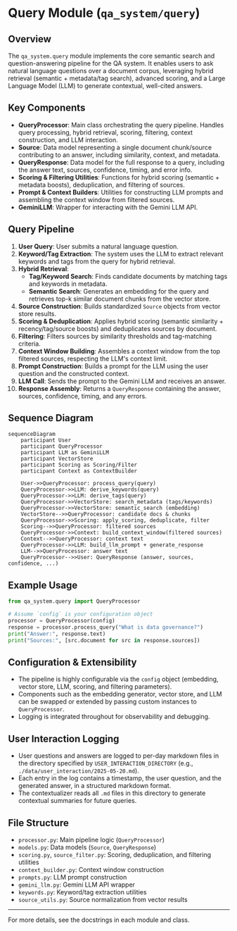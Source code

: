 # Query Module (`qa_system/query`)

## Overview

The `qa_system.query` module implements the core semantic search and question-answering pipeline for the QA system. It enables users to ask natural language questions over a document corpus, leveraging hybrid retrieval (semantic + metadata/tag search), advanced scoring, and a Large Language Model (LLM) to generate contextual, well-cited answers.

## Key Components

- **QueryProcessor**: Main class orchestrating the query pipeline. Handles query processing, hybrid retrieval, scoring, filtering, context construction, and LLM interaction.
- **Source**: Data model representing a single document chunk/source contributing to an answer, including similarity, context, and metadata.
- **QueryResponse**: Data model for the full response to a query, including the answer text, sources, confidence, timing, and error info.
- **Scoring & Filtering Utilities**: Functions for hybrid scoring (semantic + metadata boosts), deduplication, and filtering of sources.
- **Prompt & Context Builders**: Utilities for constructing LLM prompts and assembling the context window from filtered sources.
- **GeminiLLM**: Wrapper for interacting with the Gemini LLM API.

## Query Pipeline

1. **User Query**: User submits a natural language question.
2. **Keyword/Tag Extraction**: The system uses the LLM to extract relevant keywords and tags from the query for hybrid retrieval.
3. **Hybrid Retrieval**:
    - **Tag/Keyword Search**: Finds candidate documents by matching tags and keywords in metadata.
    - **Semantic Search**: Generates an embedding for the query and retrieves top-k similar document chunks from the vector store.
4. **Source Construction**: Builds standardized `Source` objects from vector store results.
5. **Scoring & Deduplication**: Applies hybrid scoring (semantic similarity + recency/tag/source boosts) and deduplicates sources by document.
6. **Filtering**: Filters sources by similarity thresholds and tag-matching criteria.
7. **Context Window Building**: Assembles a context window from the top filtered sources, respecting the LLM's context limit.
8. **Prompt Construction**: Builds a prompt for the LLM using the user question and the constructed context.
9. **LLM Call**: Sends the prompt to the Gemini LLM and receives an answer.
10. **Response Assembly**: Returns a `QueryResponse` containing the answer, sources, confidence, timing, and any errors.

## Sequence Diagram

```mermaid
sequenceDiagram
    participant User
    participant QueryProcessor
    participant LLM as GeminiLLM
    participant VectorStore
    participant Scoring as Scoring/Filter
    participant Context as ContextBuilder

    User->>QueryProcessor: process_query(query)
    QueryProcessor->>LLM: derive_keywords(query)
    QueryProcessor->>LLM: derive_tags(query)
    QueryProcessor->>VectorStore: search_metadata (tags/keywords)
    QueryProcessor->>VectorStore: semantic_search (embedding)
    VectorStore-->>QueryProcessor: candidate docs & chunks
    QueryProcessor->>Scoring: apply_scoring, deduplicate, filter
    Scoring-->>QueryProcessor: filtered sources
    QueryProcessor->>Context: build_context_window(filtered sources)
    Context-->>QueryProcessor: context text
    QueryProcessor->>LLM: build_llm_prompt + generate_response
    LLM-->>QueryProcessor: answer text
    QueryProcessor-->>User: QueryResponse (answer, sources, confidence, ...)
```

## Example Usage

```python
from qa_system.query import QueryProcessor

# Assume `config` is your configuration object
processor = QueryProcessor(config)
response = processor.process_query("What is data governance?")
print("Answer:", response.text)
print("Sources:", [src.document for src in response.sources])
```

## Configuration & Extensibility

- The pipeline is highly configurable via the `config` object (embedding, vector store, LLM, scoring, and filtering parameters).
- Components such as the embedding generator, vector store, and LLM can be swapped or extended by passing custom instances to `QueryProcessor`.
- Logging is integrated throughout for observability and debugging.

## User Interaction Logging

- User questions and answers are logged to per-day markdown files in the directory specified by `USER_INTERACTION_DIRECTORY` (e.g., `./data/user_interaction/2025-05-20.md`).
- Each entry in the log contains a timestamp, the user question, and the generated answer, in a structured markdown format.
- The contextualizer reads all `.md` files in this directory to generate contextual summaries for future queries.

## File Structure

- `processor.py`: Main pipeline logic (`QueryProcessor`)
- `models.py`: Data models (`Source`, `QueryResponse`)
- `scoring.py`, `source_filter.py`: Scoring, deduplication, and filtering utilities
- `context_builder.py`: Context window construction
- `prompts.py`: LLM prompt construction
- `gemini_llm.py`: Gemini LLM API wrapper
- `keywords.py`: Keyword/tag extraction utilities
- `source_utils.py`: Source normalization from vector results

---

For more details, see the docstrings in each module and class. 